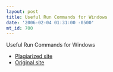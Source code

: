 ```yaml
---
layout: post
title: Useful Run Commands for Windows
date: '2006-02-04 01:31:00 -0500'
mt_id: 700
---
```

<p>Useful Run Commands for Windows</p>
<ul>
	<li><a href="http://weblogs.asp.net/dvravikanth/archive/2006/01/18/435764.aspx">Plagiarized site</a></li>
	<li><a href="http://www.fixmyxp.com/content/view/20/42/">Original site</a></li>
</ul>
